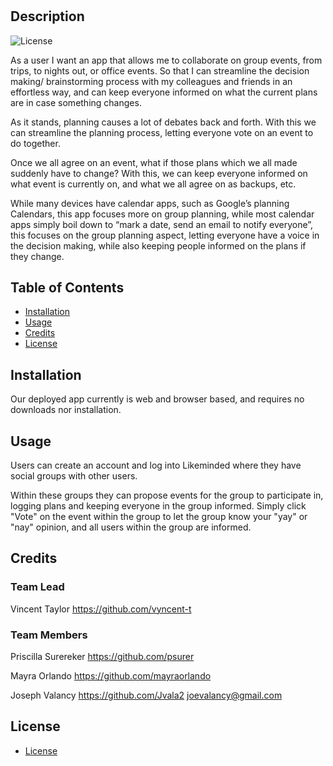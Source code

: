 # <Like-Minded>

## Description

![License](https://img.shields.io/badge/Liscense-MIT-blue.svg "License Badge")

As a user I want an app that allows me to collaborate on group events, from trips, to nights out, or office events. So that I can streamline the decision making/ brainstorming process with my colleagues and friends in an effortless way, and can keep everyone informed on what the current plans are in case something changes.

As it stands, planning causes a lot of debates back and forth. With this we can streamline the planning process, letting everyone vote on an event to do together.

Once we all agree on an event, what if those plans which we all made suddenly have to change? With this, we can keep everyone informed on what event is currently on, and what we all agree on as backups, etc.

While many devices have calendar apps, such as Google’s planning Calendars, this app focuses more on group planning, while most calendar apps simply boil down to “mark a date, send an email to notify everyone”, this focuses on the group planning aspect, letting everyone have a voice in the decision making, while also keeping people informed on the plans if they change.


## Table of Contents

- [Installation](#installation)
- [Usage](#usage)
- [Credits](#credits)
- [License](#license)


## Installation

Our deployed app currently is web and browser based, and requires no downloads nor installation.


## Usage

Users can create an account and log into Likeminded where they have social groups with other users.

Within these groups they can propose events for the group to participate in, logging plans and keeping everyone in the group informed. Simply click "Vote" on the event within the group to let the group know your "yay" or "nay" opinion, and all users within the group are informed.


## Credits

### Team Lead
Vincent Taylor https://github.com/vyncent-t

### Team Members
Priscilla Surereker https://github.com/psurer

Mayra Orlando https://github.com/mayraorlando

Joseph Valancy https://github.com/Jvala2 joevalancy@gmail.com






## License

- [License](https://opensource.org/liscenses/MIT)
